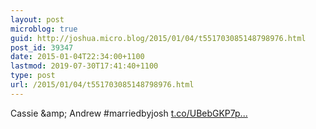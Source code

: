```yaml
---
layout: post
microblog: true
guid: http://joshua.micro.blog/2015/01/04/t551703085148798976.html
post_id: 39347
date: 2015-01-04T22:34:00+1100
lastmod: 2019-07-30T17:41:40+1100
type: post
url: /2015/01/04/t551703085148798976.html
---
```

Cassie &amp;amp; Andrew #marriedbyjosh [t.co/UBebGKP7p...](http://t.co/UBebGKP7pz)
